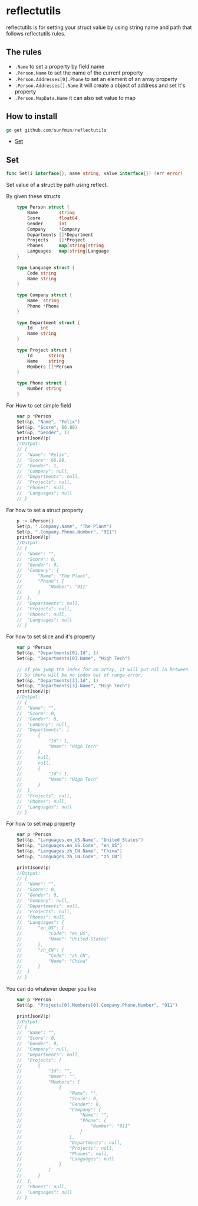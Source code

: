 

# reflectutils

reflectutils is for setting your struct value by using string name and path that follows reflectutils rules.

## The rules

- `.Name` to set a property by field name
- `.Person.Name` to set the name of the current property
- `.Person.Addresses[0].Phone` to set an element of an array property
- `.Person.Addresses[].Name` it will create a object of address and set it's property
- `.Person.MapData.Name` it can also set value to map

## How to install


```go
go get github.com/sunfmin/reflectutils
```




* [Set](#set)




## Set
``` go
func Set(i interface{}, name string, value interface{}) (err error)
```
Set value of a struct by path using reflect.


By given these structs
```go
	type Person struct {
	    Name        string
	    Score       float64
	    Gender      int
	    Company     *Company
	    Departments []*Department
	    Projects    []*Project
	    Phones      map[string]string
	    Languages   map[string]Language
	}
	
	type Language struct {
	    Code string
	    Name string
	}
	
	type Company struct {
	    Name  string
	    Phone *Phone
	}
	
	type Department struct {
	    Id   int
	    Name string
	}
	
	type Project struct {
	    Id      string
	    Name    string
	    Members []*Person
	}
	
	type Phone struct {
	    Number string
	}
```

For How to set simple field
```go
	var p *Person
	Set(&p, "Name", "Felix")
	Set(&p, "Score", 66.88)
	Set(&p, "Gender", 1)
	printJsonV(p)
	//Output:
	// {
	// 	"Name": "Felix",
	// 	"Score": 66.88,
	// 	"Gender": 1,
	// 	"Company": null,
	// 	"Departments": null,
	// 	"Projects": null,
	// 	"Phones": null,
	// 	"Languages": null
	// }
```

For how to set a struct property
```go
	p := &Person{}
	Set(p, ".Company.Name", "The Plant")
	Set(p, ".Company.Phone.Number", "911")
	printJsonV(p)
	//Output:
	// {
	// 	"Name": "",
	// 	"Score": 0,
	// 	"Gender": 0,
	// 	"Company": {
	// 		"Name": "The Plant",
	// 		"Phone": {
	// 			"Number": "911"
	// 		}
	// 	},
	// 	"Departments": null,
	// 	"Projects": null,
	// 	"Phones": null,
	// 	"Languages": null
	// }
```

For how to set slice and it's property
```go
	var p *Person
	Set(&p, "Departments[0].Id", 1)
	Set(&p, "Departments[0].Name", "High Tech")
	
	// if you jump the index for an array, It will put nil in between
	// So there will be no index out of range error.
	Set(&p, "Departments[3].Id", 1)
	Set(&p, "Departments[3].Name", "High Tech")
	printJsonV(p)
	//Output:
	// {
	// 	"Name": "",
	// 	"Score": 0,
	// 	"Gender": 0,
	// 	"Company": null,
	// 	"Departments": [
	// 		{
	// 			"Id": 1,
	// 			"Name": "High Tech"
	// 		},
	// 		null,
	// 		null,
	// 		{
	// 			"Id": 1,
	// 			"Name": "High Tech"
	// 		}
	// 	],
	// 	"Projects": null,
	// 	"Phones": null,
	// 	"Languages": null
	// }
```

For how to set map property
```go
	var p *Person
	Set(&p, "Languages.en_US.Name", "United States")
	Set(&p, "Languages.en_US.Code", "en_US")
	Set(&p, "Languages.zh_CN.Name", "China")
	Set(&p, "Languages.zh_CN.Code", "zh_CN")
	
	printJsonV(p)
	//Output:
	// {
	// 	"Name": "",
	// 	"Score": 0,
	// 	"Gender": 0,
	// 	"Company": null,
	// 	"Departments": null,
	// 	"Projects": null,
	// 	"Phones": null,
	// 	"Languages": {
	// 		"en_US": {
	// 			"Code": "en_US",
	// 			"Name": "United States"
	// 		},
	// 		"zh_CN": {
	// 			"Code": "zh_CN",
	// 			"Name": "China"
	// 		}
	// 	}
	// }
```

You can do whatever deeper you like
```go
	var p *Person
	Set(&p, "Projects[0].Members[0].Company.Phone.Number", "911")
	
	printJsonV(p)
	//Output:
	// {
	// 	"Name": "",
	// 	"Score": 0,
	// 	"Gender": 0,
	// 	"Company": null,
	// 	"Departments": null,
	// 	"Projects": [
	// 		{
	// 			"Id": "",
	// 			"Name": "",
	// 			"Members": [
	// 				{
	// 					"Name": "",
	// 					"Score": 0,
	// 					"Gender": 0,
	// 					"Company": {
	// 						"Name": "",
	// 						"Phone": {
	// 							"Number": "911"
	// 						}
	// 					},
	// 					"Departments": null,
	// 					"Projects": null,
	// 					"Phones": null,
	// 					"Languages": null
	// 				}
	// 			]
	// 		}
	// 	],
	// 	"Phones": null,
	// 	"Languages": null
	// }
```





